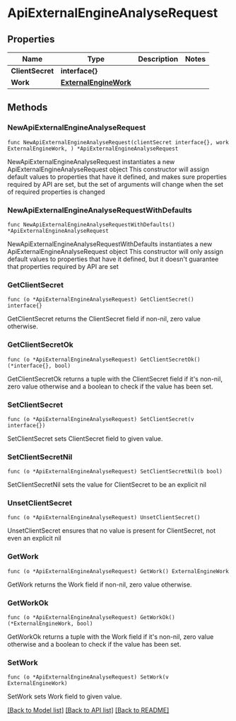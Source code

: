 # ApiExternalEngineAnalyseRequest

## Properties

Name | Type | Description | Notes
------------ | ------------- | ------------- | -------------
**ClientSecret** | **interface{}** |  | 
**Work** | [**ExternalEngineWork**](ExternalEngineWork.md) |  | 

## Methods

### NewApiExternalEngineAnalyseRequest

`func NewApiExternalEngineAnalyseRequest(clientSecret interface{}, work ExternalEngineWork, ) *ApiExternalEngineAnalyseRequest`

NewApiExternalEngineAnalyseRequest instantiates a new ApiExternalEngineAnalyseRequest object
This constructor will assign default values to properties that have it defined,
and makes sure properties required by API are set, but the set of arguments
will change when the set of required properties is changed

### NewApiExternalEngineAnalyseRequestWithDefaults

`func NewApiExternalEngineAnalyseRequestWithDefaults() *ApiExternalEngineAnalyseRequest`

NewApiExternalEngineAnalyseRequestWithDefaults instantiates a new ApiExternalEngineAnalyseRequest object
This constructor will only assign default values to properties that have it defined,
but it doesn't guarantee that properties required by API are set

### GetClientSecret

`func (o *ApiExternalEngineAnalyseRequest) GetClientSecret() interface{}`

GetClientSecret returns the ClientSecret field if non-nil, zero value otherwise.

### GetClientSecretOk

`func (o *ApiExternalEngineAnalyseRequest) GetClientSecretOk() (*interface{}, bool)`

GetClientSecretOk returns a tuple with the ClientSecret field if it's non-nil, zero value otherwise
and a boolean to check if the value has been set.

### SetClientSecret

`func (o *ApiExternalEngineAnalyseRequest) SetClientSecret(v interface{})`

SetClientSecret sets ClientSecret field to given value.


### SetClientSecretNil

`func (o *ApiExternalEngineAnalyseRequest) SetClientSecretNil(b bool)`

 SetClientSecretNil sets the value for ClientSecret to be an explicit nil

### UnsetClientSecret
`func (o *ApiExternalEngineAnalyseRequest) UnsetClientSecret()`

UnsetClientSecret ensures that no value is present for ClientSecret, not even an explicit nil
### GetWork

`func (o *ApiExternalEngineAnalyseRequest) GetWork() ExternalEngineWork`

GetWork returns the Work field if non-nil, zero value otherwise.

### GetWorkOk

`func (o *ApiExternalEngineAnalyseRequest) GetWorkOk() (*ExternalEngineWork, bool)`

GetWorkOk returns a tuple with the Work field if it's non-nil, zero value otherwise
and a boolean to check if the value has been set.

### SetWork

`func (o *ApiExternalEngineAnalyseRequest) SetWork(v ExternalEngineWork)`

SetWork sets Work field to given value.



[[Back to Model list]](../README.md#documentation-for-models) [[Back to API list]](../README.md#documentation-for-api-endpoints) [[Back to README]](../README.md)


